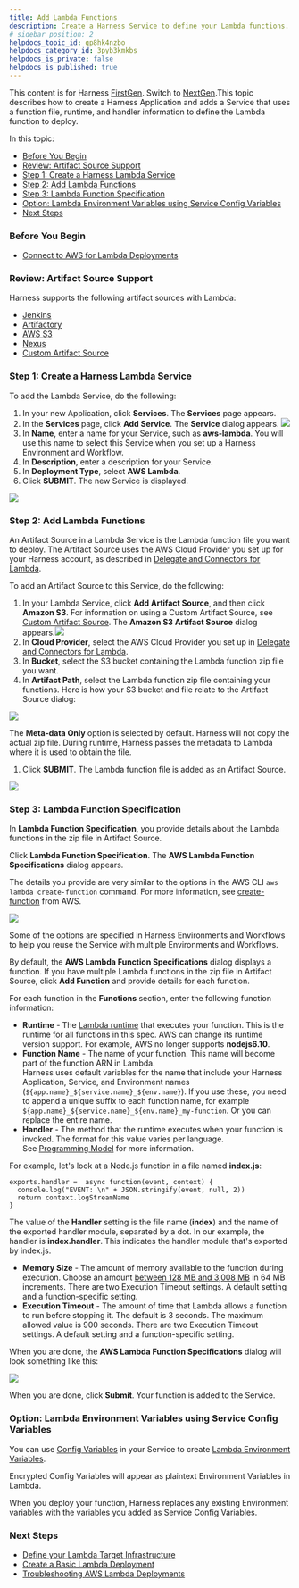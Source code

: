 ```yaml
---
title: Add Lambda Functions
description: Create a Harness Service to define your Lambda functions.
# sidebar_position: 2
helpdocs_topic_id: qp8hk4nzbo
helpdocs_category_id: 3pyb3kmkbs
helpdocs_is_private: false
helpdocs_is_published: true
---
```


This content is for Harness [FirstGen](/article/1fjmm4by22). Switch to [NextGen](/article/5fnx4hgwsa).This topic describes how to create a Harness Application and adds a Service that uses a function file, runtime, and handler information to define the Lambda function to deploy.

In this topic:

* [Before You Begin](#before_you_begin)
* [Review: Artifact Source Support](#review_artifact_source_support)
* [Step 1: Create a Harness Lambda Service](#step_1_create_a_harness_lambda_service)
* [Step 2: Add Lambda Functions](#step_2_add_lambda_functions)
* [Step 3: Lambda Function Specification](#step_3_lambda_function_specification)
* [Option: Lambda Environment Variables using Service Config Variables](#option_lambda_environment_variables_using_service_config_variables)
* [Next Steps](#next_steps)

### Before You Begin

* [Connect to AWS for Lambda Deployments](/article/lo9taq0pze-1-delegate-and-connectors-for-lambda)

### Review: Artifact Source Support

Harness supports the following artifact sources with Lambda:

* [Jenkins](/article/qa7lewndxq-add-jenkins-artifact-servers)
* [Artifactory](/article/nj3p1t7v3x-add-artifactory-servers)
* [AWS S3](/article/lo9taq0pze-1-delegate-and-connectors-for-lambda)
* [Nexus](/article/rdhndux2ab-nexus-artifact-sources)
* [Custom Artifact Source](/article/jizsp5tsms-custom-artifact-source)

### Step 1: Create a Harness Lambda Service

To add the Lambda Service, do the following:

1. In your new Application, click **Services**. The **Services** page appears.
2. In the **Services** page, click **Add Service**. The **Service** dialog appears.
   ![](./static/2-service-for-lambda-16.png)
3. In **Name**, enter a name for your Service, such as **aws-lambda**. You will use this name to select this Service when you set up a Harness Environment and Workflow.
4. In **Description**, enter a description for your Service.
5. In **Deployment Type**, select **AWS Lambda**.
6. Click **SUBMIT**. The new Service is displayed.

![](./static/2-service-for-lambda-17.png)

### Step 2: Add Lambda Functions

An Artifact Source in a Lambda Service is the Lambda function file you want to deploy. The Artifact Source uses the AWS Cloud Provider you set up for your Harness account, as described in [Delegate and Connectors for Lambda](/article/lo9taq0pze-1-delegate-and-connectors-for-lambda).

To add an Artifact Source to this Service, do the following:

1. In your Lambda Service, click **Add Artifact Source**, and then click **Amazon S3**. For information on using a Custom Artifact Source, see [Custom Artifact Source](/article/jizsp5tsms-custom-artifact-source). The **Amazon S3 Artifact Source** dialog appears.![](./static/2-service-for-lambda-18.png)
2. In **Cloud Provider**, select the AWS Cloud Provider you set up in [Delegate and Connectors for Lambda](/article/lo9taq0pze-1-delegate-and-connectors-for-lambda).
3. In **Bucket**, select the S3 bucket containing the Lambda function zip file you want.
4. In **Artifact Path**, select the Lambda function zip file containing your functions. Here is how your S3 bucket and file relate to the Artifact Source dialog:

![](./static/2-service-for-lambda-19.png)

The **Meta-data Only** option is selected by default. Harness will not copy the actual zip file. During runtime, Harness passes the metadata to Lambda where it is used to obtain the file.

1. Click **SUBMIT**. The Lambda function file is added as an Artifact Source.

![](./static/2-service-for-lambda-20.png)



### Step 3: Lambda Function Specification

In **Lambda Function Specification**, you provide details about the Lambda functions in the zip file in Artifact Source.

Click **Lambda Function Specification**. The **AWS Lambda Function Specifications** dialog appears.

The details you provide are very similar to the options in the AWS CLI `aws lambda create-function` command. For more information, see [create-function](https://docs.aws.amazon.com/cli/latest/reference/lambda/create-function.html) from AWS.

![](./static/2-service-for-lambda-21.png)

Some of the options are specified in Harness Environments and Workflows to help you reuse the Service with multiple Environments and Workflows.

By default, the **AWS Lambda Function Specifications** dialog displays a function. If you have multiple Lambda functions in the zip file in Artifact Source, click **Add Function** and provide details for each function.

For each function in the **Functions** section, enter the following function information:

* **Runtime** - The [Lambda runtime](https://docs.aws.amazon.com/lambda/latest/dg/lambda-runtimes.html) that executes your function. This is the runtime for all functions in this spec. AWS can change its runtime version support. For example, AWS no longer supports **nodejs6.10**.
* **Function Name** - The name of your function. This name will become part of the function ARN in Lambda.  
Harness uses default variables for the name that include your Harness Application, Service, and Environment names (`${app.name}_${service.name}_${env.name}`). If you use these, you need to append a unique suffix to each function name, for example `${app.name}_${service.name}_${env.name}_my-function`. Or you can replace the entire name.
* **Handler** - The method that the runtime executes when your function is invoked. The format for this value varies per language. See [Programming Model](https://docs.aws.amazon.com/lambda/latest/dg/programming-model-v2.html) for more information.

For example, let's look at a Node.js function in a file named **index.js**:


```
exports.handler =  async function(event, context) {  
  console.log("EVENT: \n" + JSON.stringify(event, null, 2))  
  return context.logStreamName  
}
```
The value of the **Handler** setting is the file name (**index**) and the name of the exported handler module, separated by a dot. In our example, the handler is **index.handler**. This indicates the handler module that's exported by index.js.

* **Memory Size** - The amount of memory available to the function during execution. Choose an amount [between 128 MB and 3,008 MB](https://docs.aws.amazon.com/lambda/latest/dg/limits.html) in 64 MB increments. There are two Execution Timeout settings. A default setting and a function-specific setting.
* **Execution Timeout** - The amount of time that Lambda allows a function to run before stopping it. The default is 3 seconds. The maximum allowed value is 900 seconds. There are two Execution Timeout settings. A default setting and a function-specific setting.

When you are done, the **AWS Lambda Function Specifications** dialog will look something like this:

![](./static/2-service-for-lambda-22.png)

When you are done, click **Submit**. Your function is added to the Service.

### Option: Lambda Environment Variables using Service Config Variables

You can use [Config Variables](/article/q78p7rpx9u-add-service-level-config-variables) in your Service to create [Lambda Environment Variables](https://docs.aws.amazon.com/lambda/latest/dg/configuration-envvars.html).

Encrypted Config Variables will appear as plaintext Environment Variables in Lambda.

When you deploy your function, Harness replaces any existing Environment variables with the variables you added as Service Config Variables.

### Next Steps

* [Define your Lambda Target Infrastructure](/article/45dm9z3m2h-3-lambda-environments)
* [Create a Basic Lambda Deployment](/article/491a6etr7a-4-lambda-workflows-and-deployments)
* [Troubleshooting AWS Lambda Deployments](/article/g9o2g5jbye-troubleshooting-harness#aws_lambda)

